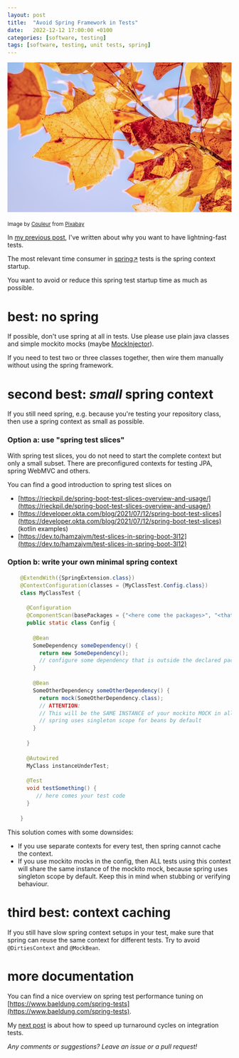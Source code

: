 ```yaml
---
layout: post
title:  "Avoid Spring Framework in Tests"
date:   2022-12-12 17:00:00 +0100
categories: [software, testing]
tags: [software, testing, unit tests, spring]
---
```


![autumn leaves](/assets/autumn-leaves.jpg)

<small>Image by <a href="https://pixabay.com/users/couleur-1195798/">Couleur</a> from <a href="https://pixabay.com/">Pixabay</a></small>

In [my previous post](https://joerg-pfruender.github.io/software/testing/2022/10/22/fasttests0.html), I've written about why you want to have lightning-fast tests.

The most relevant time consumer in [spring&#8599;](https://spring.io/) tests is the spring context startup.

You want to avoid or reduce this spring test startup time as much as possible.

# best: no spring
If possible, don't use spring at all in tests. Use please use plain java classes and simple mockito mocks (maybe [MockInjector](https://joerg-pfruender.github.io/software/testing/2022/12/08/mockinjector3.html)).

If you need to test two or three classes together, then wire them manually without using the spring framework.

# second best: *small* spring context
If you still need spring, e.g. because you're testing your repository class, then use a spring context as small as possible.

### Option a: use "spring test slices"

With spring test slices, you do not need to start the complete context but only a small subset. There are preconfigured contexts for testing JPA, spring WebMVC and others.

You can find a good introduction to spring test slices on
* [https://rieckpil.de/spring-boot-test-slices-overview-and-usage/](https://rieckpil.de/spring-boot-test-slices-overview-and-usage/)
* [https://developer.okta.com/blog/2021/07/12/spring-boot-test-slices](https://developer.okta.com/blog/2021/07/12/spring-boot-test-slices) (kotlin examples)
* [https://dev.to/hamzajvm/test-slices-in-spring-boot-3l12](https://dev.to/hamzajvm/test-slices-in-spring-boot-3l12)

### Option b: write your own minimal spring context

```java
    @ExtendWith({SpringExtension.class})
    @ContextConfiguration(classes = {MyClassTest.Config.class})
    class MyClassTest {
    
      @Configuration
      @ComponentScan(basePackages = {"<here come the packages>", "<that you need for the test>"})
      public static class Config {
    
        @Bean
        SomeDependency someDependency() {
          return new SomeDependency(); 
          // configure some dependency that is outside the declared packages above
        }
        
        @Bean
        SomeOtherDependency someOtherDependency() {
          return mock(SomeOtherDependency.class);        
          // ATTENTION: 
          // This will be the SAME INSTANCE of your mockito MOCK in all tests with this configuration!
          // spring uses singleton scope for beans by default   
        }
    
      }
    
      @Autowired
      MyClass instanceUnderTest;
    
      @Test
      void testSomething() {
         // here comes your test code
      }
    
    }
```
This solution comes with some downsides:

* If you use separate contexts for every test, then spring cannot cache the context.
* If you use mockito mocks in the config, then ALL tests using this context will share the same instance of the mockito mock, because spring uses singleton scope by default. Keep this in mind when stubbing or verifying behaviour.


# third best: context caching

If you still have slow spring context setups in your test, make sure that spring can reuse the same context for different tests.
Try to avoid `@DirtiesContext` and `@MockBean`.

# more documentation

You can find a nice overview on spring test performance tuning on [https://www.baeldung.com/spring-tests](https://www.baeldung.com/spring-tests).


My [next post](https://joerg-pfruender.github.io/software/testing/2022/12/15/fasttests2.html) is about how to speed up turnaround cycles on integration tests.


*Any comments or suggestions? Leave an issue or a pull request!*
